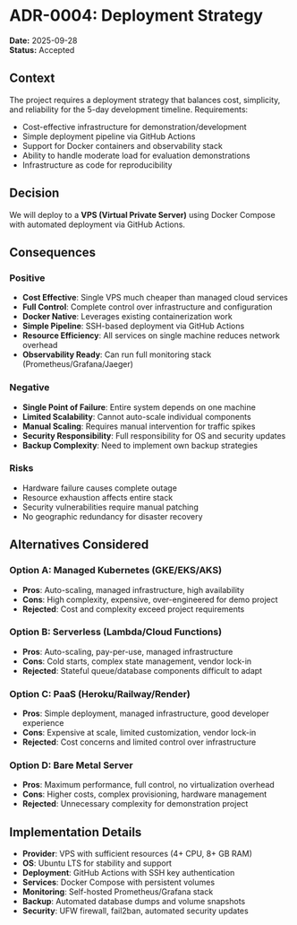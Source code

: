 # ADR-0004: Deployment Strategy

**Date:** 2025-09-28  
**Status:** Accepted  

## Context

The project requires a deployment strategy that balances cost, simplicity, and reliability for the 5-day development timeline. Requirements:
- Cost-effective infrastructure for demonstration/development
- Simple deployment pipeline via GitHub Actions
- Support for Docker containers and observability stack
- Ability to handle moderate load for evaluation demonstrations
- Infrastructure as code for reproducibility

## Decision

We will deploy to a **VPS (Virtual Private Server)** using Docker Compose with automated deployment via GitHub Actions.

## Consequences

### Positive
- **Cost Effective**: Single VPS much cheaper than managed cloud services
- **Full Control**: Complete control over infrastructure and configuration  
- **Docker Native**: Leverages existing containerization work
- **Simple Pipeline**: SSH-based deployment via GitHub Actions
- **Resource Efficiency**: All services on single machine reduces network overhead
- **Observability Ready**: Can run full monitoring stack (Prometheus/Grafana/Jaeger)

### Negative  
- **Single Point of Failure**: Entire system depends on one machine
- **Limited Scalability**: Cannot auto-scale individual components
- **Manual Scaling**: Requires manual intervention for traffic spikes
- **Security Responsibility**: Full responsibility for OS and security updates
- **Backup Complexity**: Need to implement own backup strategies

### Risks
- Hardware failure causes complete outage
- Resource exhaustion affects entire stack
- Security vulnerabilities require manual patching
- No geographic redundancy for disaster recovery

## Alternatives Considered

### Option A: Managed Kubernetes (GKE/EKS/AKS)
- **Pros**: Auto-scaling, managed infrastructure, high availability
- **Cons**: High complexity, expensive, over-engineered for demo project
- **Rejected**: Cost and complexity exceed project requirements

### Option B: Serverless (Lambda/Cloud Functions)
- **Pros**: Auto-scaling, pay-per-use, managed infrastructure
- **Cons**: Cold starts, complex state management, vendor lock-in
- **Rejected**: Stateful queue/database components difficult to adapt

### Option C: PaaS (Heroku/Railway/Render)
- **Pros**: Simple deployment, managed infrastructure, good developer experience
- **Cons**: Expensive at scale, limited customization, vendor lock-in
- **Rejected**: Cost concerns and limited control over infrastructure

### Option D: Bare Metal Server
- **Pros**: Maximum performance, full control, no virtualization overhead
- **Cons**: Higher costs, complex provisioning, hardware management
- **Rejected**: Unnecessary complexity for demonstration project

## Implementation Details

- **Provider**: VPS with sufficient resources (4+ CPU, 8+ GB RAM)
- **OS**: Ubuntu LTS for stability and support
- **Deployment**: GitHub Actions with SSH key authentication
- **Services**: Docker Compose with persistent volumes
- **Monitoring**: Self-hosted Prometheus/Grafana stack
- **Backup**: Automated database dumps and volume snapshots
- **Security**: UFW firewall, fail2ban, automated security updates
